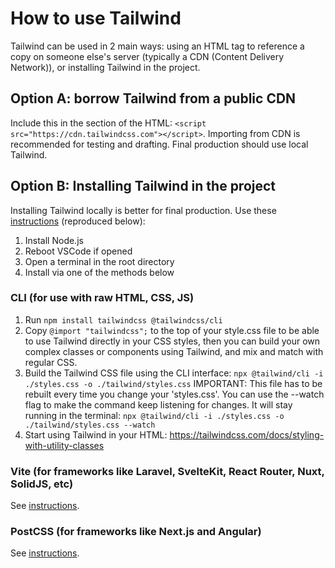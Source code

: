 # How to use Tailwind

Tailwind can be used in 2 main ways: using an HTML <link> tag to reference a copy on someone else's server (typically a CDN (Content Delivery Network)), or installing Tailwind in the project.

## Option A: borrow Tailwind from a public CDN

Include this in the <head> section of the HTML: `<script src="https://cdn.tailwindcss.com"></script>`. Importing from CDN is recommended for testing and drafting. Final production should use local Tailwind.

## Option B: Installing Tailwind in the project

Installing Tailwind locally is better for final production. Use these [instructions](https://tailwindcss.com/docs/installation/tailwind-cli) (reproduced below):

1. Install Node.js
2. Reboot VSCode if opened
3. Open a terminal in the root directory
4. Install via one of the methods below

### CLI (for use with raw HTML, CSS, JS)

1. Run `npm install tailwindcss @tailwindcss/cli`
2. Copy `@import "tailwindcss";` to the top of your style.css file to be able to use Tailwind directly in your CSS styles,
   then you can build your own complex classes or components using Tailwind, and mix and match with regular CSS.
3. Build the Tailwind CSS file using the CLI interface:
   `npx @tailwind/cli -i ./styles.css -o ./tailwind/styles.css`
   IMPORTANT: This file has to be rebuilt every time you change your 'styles.css'. You can use the --watch flag to make the command keep
   listening for changes. It will stay running in the terminal:
   `npx @tailwind/cli -i ./styles.css -o ./tailwind/styles.css --watch`
4. Start using Tailwind in your HTML: https://tailwindcss.com/docs/styling-with-utility-classes

### Vite (for frameworks like Laravel, SvelteKit, React Router, Nuxt, SolidJS, etc)

See [instructions](https://tailwindcss.com/docs/installation/tailwind-cli).

### PostCSS (for frameworks like Next.js and Angular)

See [instructions](https://tailwindcss.com/docs/installation/tailwind-cli).
